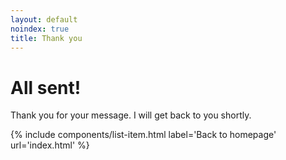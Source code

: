 ```yaml
---
layout: default
noindex: true
title: Thank you
---
```



<div class="section section--lg">
  <div class="section__container">
    <div class="section__header">
      <div class="section__title">
        <h1 class="section__lead">All sent!</h1>
      </div>
      <div class="section__subtitle editor">
        <p>Thank you for your message. I will get back to you shortly.</p>
        {% include components/list-item.html label='Back to homepage' url='index.html' %}
      </div>
    </div>
  </div>
</div>
